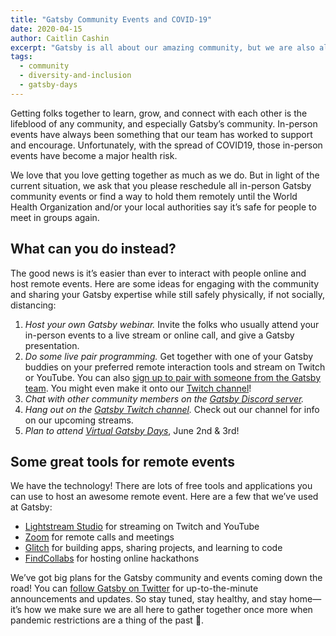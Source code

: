 ```yaml
---
title: "Gatsby Community Events and COVID-19"
date: 2020-04-15
author: Caitlin Cashin
excerpt: "Gatsby is all about our amazing community, but we are also all about safety. So we are asking most sincerely: If there's an in-person Gatsby community meetup on your calendar, please reschedule or figure out a way to hold it remotely. Here are some ways we are doing that ourselves."
tags:
  - community
  - diversity-and-inclusion
  - gatsby-days
---
```

Getting folks together to learn, grow, and connect with each other is the lifeblood of any community, and especially Gatsby’s community. In-person events have always been something that our team has worked to support and encourage. Unfortunately, with the spread of COVID19, those in-person events have become a major health risk.

We love that you love getting together as much as we do. But in light of the current situation, we ask that you please reschedule all in-person Gatsby community events or find a way to hold them remotely until the World Health Organization and/or your local authorities say it’s safe for people to meet in groups again.

## What can you do instead?

The good news is it’s easier than ever to interact with people online and host remote events. Here are some ideas for engaging with the community and sharing your Gatsby expertise while still safely physically, if not socially, distancing:

1. _Host your own Gatsby webinar._ Invite the folks who usually attend your in-person events to a live stream or online call, and give a Gatsby presentation.
2. _Do some live pair programming._ Get together with one of your Gatsby buddies on your preferred remote interaction tools and stream on Twitch or YouTube. You can also [sign up to pair with someone from the Gatsby team](https://www.gatsbyjs.org/contributing/pair-programming/). You might even make it onto our [Twitch channel](https://www.twitch.tv/gatsbyjs)!
3. _Chat with other community members on the [Gatsby Discord server](https://gatsby.dev/discord)._
4. _Hang out on the [Gatsby Twitch channel](https://www.twitch.tv/gatsbyjs)._ Check out our channel for info on our upcoming streams.
5. _Plan to attend [Virtual Gatsby Days](https://www.gatsbyjs.org/blog/2020-04-14-virtual-gatsby-days-registration/)_, June 2nd & 3rd!

## Some great tools for remote events
We have the technology! There are lots of free tools and applications you can use to host an awesome remote event. Here are a few that we’ve used at Gatsby:
  * [Lightstream Studio](https://golightstream.com/) for streaming on Twitch and YouTube
  * [Zoom](https://zoom.us/) for remote calls and meetings
  * [Glitch](https://glitch.com/) for building apps, sharing projects, and learning to code
  * [FindCollabs](https://findcollabs.com/) for hosting online hackathons

We’ve got big plans for the Gatsby community and events coming down the road! You can [follow Gatsby on Twitter](https://twitter.com/gatsbyjs) for up-to-the-minute announcements and updates.  So stay tuned, stay healthy, and stay home—it’s how we make sure we are all here to gather together once more when pandemic restrictions are a thing of the past 💜.
